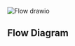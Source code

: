 ![Flow drawio](https://github.com/user-attachments/assets/e1c1ddff-c60e-469e-b71f-9c8d910fb370)
## Flow Diagram
